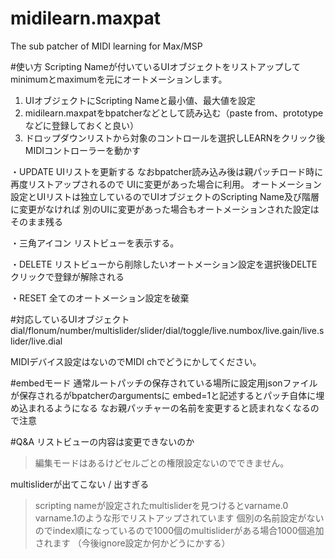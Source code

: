 midilearn.maxpat
================

The sub patcher of MIDI learning for Max/MSP

#使い方
Scripting Nameが付いているUIオブジェクトをリストアップしてminimumとmaximumを元にオートメーションします。

1. UIオブジェクトにScripting Nameと最小値、最大値を設定
2. midilearn.maxpatをbpatcherなどとして読み込む（paste from、prototypeなどに登録しておくと良い）
3. ドロップダウンリストから対象のコントロールを選択しLEARNをクリック後MIDIコントローラーを動かす


・UPDATE
UIリストを更新する
なおbpatcher読み込み後は親パッチロード時に再度リストアップされるので
UIに変更があった場合に利用。
オートメーション設定とUIリストは独立しているのでUIオブジェクトのScripting Name及び階層に変更がなければ
別のUIに変更があった場合もオートメーションされた設定はそのまま残る

・三角アイコン
リストビューを表示する。

・DELETE
リストビューから削除したいオートメーション設定を選択後DELTEクリックで登録が解除される

・RESET
全てのオートメーション設定を破棄


#対応しているUIオブジェクト
dial/flonum/number/multislider/slider/dial/toggle/live.numbox/live.gain/live.slider/live.dial

MIDIデバイス設定はないのでMIDI chでどうにかしてください。


#embedモード
通常ルートパッチの保存されている場所に設定用jsonファイルが保存されるがbpatcherのargumentsに
embed=1と記述するとパッチ自体に埋め込まれるようになる
なお親パッチャーの名前を変更すると読まれなくなるので注意


#Q&A
リストビューの内容は変更できないのか
>編集モードはあるけどセルごとの権限設定ないのでできません。

multisliderが出てこない / 出すぎる
>scripting nameが設定されたmultisliderを見つけるとvarname.0 varname.1のような形でリストアップされています
個別の名前設定がないのでindex順になっているので1000個のmultisliderがある場合1000個追加されます
（今後ignore設定か何かどうにかする）










